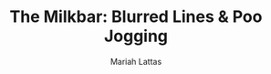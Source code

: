 ---
# ------------------Episode Settings-----------------------
title: "The Milkbar: Blurred Lines & Poo Jogging"
episode: 10
link: "https://podcasts.apple.com/au/podcast/the-milkbar/id1478059008"
description: "Benito gives a heart-rending rendition of Robin Thicke's Blurred Lines, while Mariah's secret love of Fortnite is uncovered."
download: false
# Optional
download-link: ""

# ------------------Pocast Settings-----------------------
podcast: "The Milkbar"
apple: "https://podcasts.apple.com/au/podcast/the-milkbar/id1478059008"
spotify: "https://open.spotify.com/show/1jZ8UrvFnje63aQNC4fzo2"
subscribe: "https://player.whooshkaa.com/shows/the-milkbar"
website: "https://the-milkbar.fm"
socials: true
instagram: "TheMilkbar"
twitter: ""
facebook: "TheMilbar"

# ------------------Post Settings-----------------------
author: Mariah Lattas
category: podcast
tags: podcast the-milkbar
layout: post
type: podcast
---